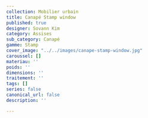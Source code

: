 ```yaml
---
collection: Mobilier urbain
title: Canapé Stamp window
published: true
designer: Sovann Kim
category: Assises
sub_category: Canapé
gamme: Stamp
cover_image: "../../images/canape-stamp-window.jpg"
caroussel: []
materiau: ''
poids: ''
dimensions: ''
traitement: ''
tags: []
series: false
canonical_url: false
description: ''

---
```

